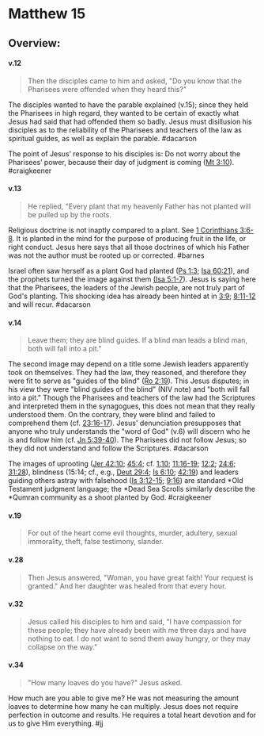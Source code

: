 # Matthew 15

## Overview:


#### v.12
>Then the disciples came to him and asked, "Do you know that the Pharisees were offended when they heard this?"

The disciples wanted to have the parable explained (v.15); since they held the Pharisees in high regard, they wanted to be certain of exactly what Jesus had said that had offended them so badly. Jesus must disillusion his disciples as to the reliability of the Pharisees and teachers of the law as spiritual guides, as well as explain the parable.
#dacarson 

The point of Jesus’ response to his disciples is: Do not worry about the Pharisees’ power, because their day of judgment is coming ([Mt 3:10](Matthew3#v.10)).
#craigkeener 

#### v.13
>He replied, "Every plant that my heavenly Father has not planted will be pulled up by the roots.

Religious doctrine is not inaptly compared to a plant. See [1 Corinthians 3:6-8](1Cor3#v.6-7). It is planted in the mind for the purpose of producing fruit in the life, or right conduct. Jesus here says that all those doctrines of which his Father was not the author must be rooted up or corrected.
#barnes 

Israel often saw herself as a plant God had planted ([Ps 1:3](Psalm1#v.3); [Isa 60:21](Isaiah60#v.21)), and the prophets turned the image against them [(Isa 5:1-7](Isaiah5)). Jesus is saying here that the Pharisees, the leaders of the Jewish people, are not truly part of God's planting. This shocking idea has already been hinted at in [3:9](Matthew3#v.9); [8:11-12](Matthew8#v.11-12) and will recur.
#dacarson 

#### v.14
>Leave them; they are blind guides. If a blind man leads a blind man, both will fall into a pit."

The second image may depend on a title some Jewish leaders apparently took on themselves. They had the law, they reasoned, and therefore they were fit to serve as "guides of the blind" ([Ro 2:19](Romans2#v.19)). This Jesus disputes; in his view they were "blind guides of the blind" (NIV note) and "both will fall into a pit." Though the Pharisees and teachers of the law had the Scriptures and interpreted them in the synagogues, this does not mean that they really understood them. On the contrary, they were blind and failed to comprehend them (cf. [23:16-17](Matthew23#v.16-17)). Jesus' denunciation presupposes that anyone who truly understands the "word of God" (v.6) will discern who he is and follow him (cf. [Jn 5:39-40](John5#v.39-40)). The Pharisees did not follow Jesus; so they did not understand and follow the Scriptures.
#dacarson 

The images of uprooting ([Jer 42:10](Jeremiah42.md#v.10); [45:4](Jeremiah45#v.4); cf. [1:10](Jeremiah1#v.10); [11:16-19](Jeremiah11#v.16); [12:2](Jeremiah12#v.2); [24:6](Jeremiah24#v.6); [31:28](Jeremiah31#v.28)), blindness (15:14; cf., e.g., [Deut 29:4](Deut29#v.4); [Is 6:10](Isaiah6#v.10); [42:19](Isaiah42#v.19)) and leaders guiding others astray with falsehood ([Is 3:12-15](Isaiah3#v.12); [9:16](Isaiah9#v.16)) are standard \*Old Testament judgment language; the \*Dead Sea Scrolls similarly describe the \*Qumran community as a shoot planted by God.
#craigkeener 
 
#### v.19
>For out of the heart come evil thoughts, murder, adultery, sexual immorality, theft, false testimony, slander.

#### v.28
>Then Jesus answered, "Woman, you have great faith! Your request is granted." And her daughter was healed from that every hour.

#### v.32
>Jesus called his disciples to him and said, "I have compassion for these people; they have already been with me three days and have nothing to eat. I do not want to send them away hungry, or they may collapse on the way."

#### v.34
>"How many loaves do you have?" Jesus asked.

How much are you able to give me? He was not measuring the amount loaves to determine how many he can multiply. Jesus does not require perfection in outcome and results. He requires a total heart devotion and for us to give Him everything.
#jj 












